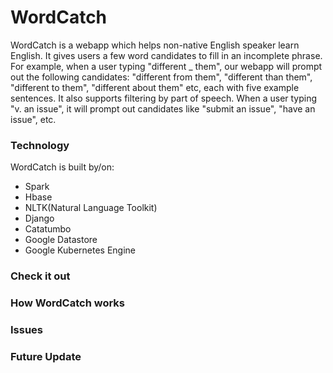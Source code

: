 # WordCatch
WordCatch is a webapp which helps non-native English speaker learn English. It gives users a few word candidates to fill in an incomplete phrase. For example, when a user typing "different _ them", our webapp will prompt out the following candidates: "different from them", "different than them", "different to them", "different about them" etc, each with five example sentences. It also supports filtering by part of speech. When a user typing "v. an issue", it will prompt out candidates like "submit an issue", "have an issue", etc.

### Technology
WordCatch is built by/on:

* Spark
* Hbase
* NLTK(Natural Language Toolkit)
* Django
* Catatumbo
* Google Datastore
* Google Kubernetes Engine

### Check it out
### How WordCatch works
### Issues
### Future Update




